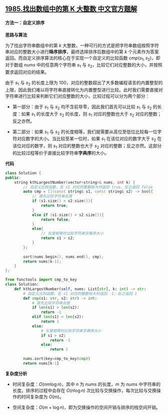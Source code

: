 ## [1985.找出数组中的第 K 大整数 中文官方题解](https://leetcode.cn/problems/find-the-kth-largest-integer-in-the-array/solutions/100000/zhao-chu-shu-zu-zhong-de-di-k-da-zheng-s-wvwg)

#### 方法一：自定义排序

**思路与算法**

为了找出字符串数组中的第 $k$ 大整数，一种可行的方式是把字符串数组按照字符串对应的整数大小进行**降序排序**，最终选择排序后数组中的第 $k$ 个元素作为答案返回。而自定义排序算法的核心在于实现一个自定义的比较函数 $\textit{cmp}(s_1, s_2)$，即对于数组 $\textit{nums}$ 中的任意两个字符串 $s_1$ 与 $s_2$，比较它们对应整数的大小，并按照要求返回对应的结果。

由于 $s_1$ 与 $s_2$ 的长度上限为 $100$，对应的整数超出了大多数编程语言的内置整型的上限，因此我们难以将字符串直接转化为内置整型进行比较。此时我们需要直接对字符串进行比较来判断它们对应整数的大小，比较过程可以分为两个部分：

- 第一部分：由于 $s_1$ 与 $s_2$ 均不含前导零，因此我们首先可以比较 $s_1$ 与 $s_2$ 的长度：如果 $s_1$ 的长度大于 $s_2$ 的长度，则 $s_1$ 对应的整数也大于 $s_2$ 对应的整数；反之亦然。

- 第二部分：如果 $s_1$ 与 $s_2$ 的长度相等，我们就需要从高位至低位比较每一位字符对应数字的大小。当比较至某一位时，如果 $s_1$ 在该位对应的数字大于 $s_2$ 在该位对应的数字，则 $s_1$ 对应的整数也大于 $s_2$ 对应的整数；反之亦然。这部分的比较过程等价于直接比较字符串**字典序**的大小。

**代码**

```C++ [sol1-C++]
class Solution {
public:
    string kthLargestNumber(vector<string>& nums, int k) {
        // 自定义比较函数，在 s1 对应的整数较大时返回 true，反之返回 false
        auto cmp = [](const string& s1, const string& s2) -> bool{
            // 首先比较字符串长度
            if (s1.size() > s2.size()){
                return true;
            }
            else if (s1.size() < s2.size()){
                return false;
            }
            else{
                // 长度相等时比较字符串字典序大小
                return s1 > s2;
            }
        };
        
        sort(nums.begin(), nums.end(), cmp);
        return nums[k-1];
    }
};
```

```Python [sol1-Python3]
from functools import cmp_to_key
class Solution:
    def kthLargestNumber(self, nums: List[str], k: int) -> str:
        # 自定义比较函数，在 s1 对应的整数较大时返回 -1，反之返回 1
        def cmp(s1: str, s2: str) -> int:
            # 首先比较字符串长度
            if len(s1) > len(s2):
                return -1
            elif len(s1) < len(s2):
                return 1
            else:
                # 长度相等时比较字符串字典序大小
                if s1 > s2:
                    return -1
                else:
                    return 1
            
        nums.sort(key=cmp_to_key(cmp))
        return nums[k-1]
```

**复杂度分析**

- 时间复杂度：$O(nm \log n)$，其中 $n$ 为 $\textit{nums}$ 的长度，$m$ 为 $\textit{nums}$ 中字符串的长度。排序的过程中会存在 $O(n \log n)$ 次比较与交换操作，每次比较与交换操作的时间复杂度为 $O(m)$。

- 空间复杂度：$O(m + \log n)$，即为交换操作的空间开销与排序的栈空间开销。